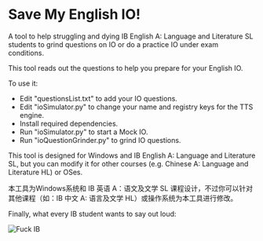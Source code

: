 # Save My English IO!

A tool to help struggling and dying IB English A: Language and Literature SL students to grind questions on IO or do a practice IO under exam conditions.

This tool reads out the questions to help you prepare for your English IO. 

To use it:
- Edit "questionsList.txt" to add your IO questions.
- Edit "ioSimulator.py" to change your name and registry keys for the TTS engine.
- Install required dependencies.
- Run "ioSimulator.py" to start a Mock IO.
- Run "ioQuestionGrinder.py" to grind IO questions.

This tool is designed for Windows and IB English A: Language and Literature SL, but you can modify it for other courses (e.g. Chinese A: Language and Literature HL) or OSes.

本工具为Windows系统和 IB 英语 A：语文及文学 SL 课程设计，不过你可以针对其他课程（如：IB 中文 A: 语言及文学 HL）或操作系统为本工具进行修改。

Finally, what every IB student wants to say out loud:

![Fuck IB](https://i.scdn.co/image/ab67616d0000b2731a67c8aa90944b7b4bfae1f4)
